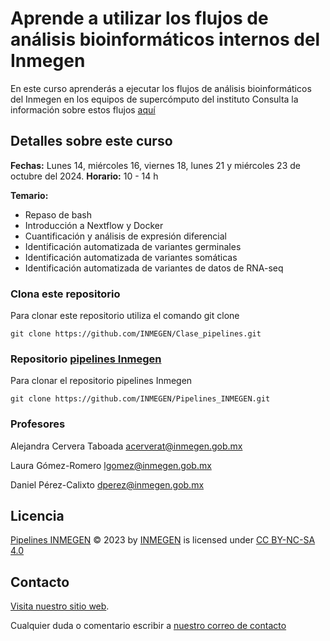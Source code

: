 # Aprende a utilizar los flujos de análisis bioinformáticos internos del Inmegen

En este curso aprenderás a ejecutar los flujos de análisis bioinformáticos del Inmegen en los equipos de supercómputo del instituto
Consulta la información sobre estos flujos [aquí](https://serviciosbio.inmegen.gob.mx/)

## Detalles sobre este curso 

**Fechas:** Lunes 14, miércoles 16, viernes 18, lunes 21 y miércoles 23 de octubre del 2024. 
**Horario:** 10 - 14 h

**Temario:**
 
 - Repaso de bash
 - Introducción a Nextflow y Docker
 - Cuantificación y análisis de expresión diferencial
 - Identificación automatizada de variantes germinales
 - Identificación automatizada de variantes somáticas
 - Identificación automatizada de variantes de datos de RNA-seq

### Clona este repositorio
Para clonar este repositorio utiliza el comando git clone

	git clone https://github.com/INMEGEN/Clase_pipelines.git 

### Repositorio [pipelines Inmegen](https://github.com/INMEGEN/Pipelines_INMEGEN)
Para clonar el repositorio pipelines Inmegen 

	git clone https://github.com/INMEGEN/Pipelines_INMEGEN.git

### Profesores

Alejandra Cervera Taboada [acerverat@inmegen.gob.mx](acerverat@inmegen.gob.mx)

Laura Gómez-Romero [lgomez@inmegen.gob.mx](lgomez@inmegen.gob.mx)

Daniel Pérez-Calixto [dperez@inmegen.gob.mx](dperez@inmegen.gob.mx)
 
## Licencia
[Pipelines INMEGEN](https://github.com/INMEGEN/Pipelines_INMEGEN/tree/Principal) © 2023 by [INMEGEN](https://www.inmegen.gob.mx/) is licensed under [CC BY-NC-SA 4.0](https://creativecommons.org/licenses/by-nc-sa/4.0/?ref=chooser-v1)

## Contacto

[Visita nuestro sitio web](https://serviciosbio.inmegen.gob.mx/).

Cualquier duda o comentario escribir a [nuestro correo de contacto](serviciosbioinfo@inmegen.edu.mx)
